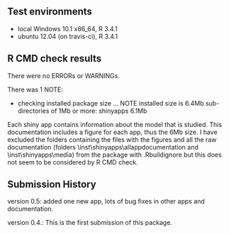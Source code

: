## Test environments
* local Windows 10.1 x86_64, R 3.4.1
* ubuntu 12.04 (on travis-ci), R 3.4.1

## R CMD check results
There were no ERRORs or WARNINGs.

There was 1 NOTE:

* checking installed package size ... NOTE
  installed size is  6.4Mb
  sub-directories of 1Mb or more:
    shinyapps   6.1Mb

Each shiny app contains information about the model that is studied. This documentation includes a figure for each app, thus the 6Mb size.
I have excluded the folders containing the files with the figures and all the raw documentation (folders \inst\shinyapps\allappdocumentation and \inst\shinyapps\media) from the package with .Rbuildignore but this does not seem to be considered by R CMD check.



## Submission History

version 0.5: added one new app, lots of bug fixes in other apps and documentation.

version 0.4.: This is the first submission of this package.
